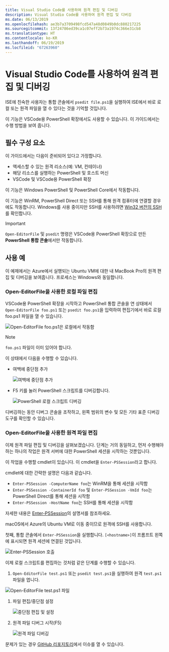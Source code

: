 ```yaml
---
title: Visual Studio Code를 사용하여 원격 편집 및 디버깅
description: Visual Studio Code를 사용하여 원격 편집 및 디버깅
ms.date: 06/13/2019
ms.openlocfilehash: ae3b7a3709498fcd547a48d0849b0dc880217225
ms.sourcegitcommit: 13f24786ed39ca1c07eff2b73a1974c366e31cb8
ms.translationtype: HT
ms.contentlocale: ko-KR
ms.lasthandoff: 06/19/2019
ms.locfileid: "67263960"
---
```

# <a name="using-visual-studio-code-for-remote-editing-and-debugging"></a>Visual Studio Code를 사용하여 원격 편집 및 디버깅

ISE에 친숙한 사용자는 통합 콘솔에서 `psedit file.ps1`을 실행하여 ISE에서 바로 로컬 또는 원격 파일을 열 수 있다는 것을 기억할 것입니다.

이 기능은 VSCode용 PowerShell 확장에서도 사용할 수 있습니다. 이 가이드에서는 수행 방법을 보여 줍니다.

## <a name="prerequisites"></a>필수 구성 요소

이 가이드에서는 다음이 준비되어 있다고 가정합니다.

- 액세스할 수 있는 원격 리소스(예: VM, 컨테이너)
- 해당 리소스를 실행하는 PowerShell 및 호스트 머신
- VSCode 및 VSCode용 PowerShell 확장

이 기능은 Windows PowerShell 및 PowerShell Core에서 작동합니다.

이 기능은 WinRM, PowerShell Direct 또는 SSH를 통해 원격 컴퓨터에 연결할 경우에도 작동합니다. Windows를 사용 중이지만 SSH를 사용하려면 [Win32 버전의 SSH](https://github.com/PowerShell/Win32-OpenSSH)를 확인합니다.

> [!IMPORTANT]
> `Open-EditorFile` 및 `psedit` 명령은 VSCode용 PowerShell 확장으로 만든 **PowerShell 통합 콘솔**에서만 작동합니다.

## <a name="usage-examples"></a>사용 예

이 예제에서는 Azure에서 실행되는 Ubuntu VM에 대한 내 MacBook Pro의 원격 편집 및 디버깅을 보여줍니다. 프로세스는 Windows와 동일합니다.

### <a name="local-file-editing-with-open-editorfile"></a>Open-EditorFile을 사용한 로컬 파일 편집

VSCode용 PowerShell 확장을 시작하고 PowerShell 통합 콘솔을 연 상태에서 `Open-EditorFile foo.ps1` 또는 `psedit foo.ps1`을 입력하여 편집기에서 바로 로컬 foo.ps1 파일을 열 수 있습니다.

![Open-EditorFile foo.ps1은 로컬에서 작동함](images/Using-VSCode-for-Remote-Editing-and-Debugging/1-open-local-file.png)

>[!NOTE]
> `foo.ps1` 파일이 이미 있어야 합니다.

이 상태에서 다음을 수행할 수 있습니다.

- 여백에 중단점 추가

  ![여백에 중단점 추가](images/Using-VSCode-for-Remote-Editing-and-Debugging/2-adding-breakpoint-gutter.png)

- F5 키를 눌러 PowerShell 스크립트를 디버깅합니다.

  ![PowerShell 로컬 스크립트 디버깅](images/Using-VSCode-for-Remote-Editing-and-Debugging/3-local-debug.png)

디버깅하는 동안 디버그 콘솔을 조작하고, 왼쪽 범위의 변수 및 모든 기타 표준 디버깅 도구를 확인할 수 있습니다.

### <a name="remote-file-editing-with-open-editorfile"></a>Open-EditorFile을 사용한 원격 파일 편집

이제 원격 파일 편집 및 디버깅을 살펴보겠습니다. 단계는 거의 동일하고, 먼저 수행해야 하는 하나의 작업은 원격 서버에 대한 PowerShell 세션을 시작하는 것뿐입니다.

이 작업을 수행할 cmdlet이 있습니다. 이 cmdlet을 `Enter-PSSession`라고 합니다.

cmdlet에 대한 간략한 설명은 다음과 같습니다.

- `Enter-PSSession -ComputerName foo`는 WinRM을 통해 세션을 시작함
- `Enter-PSSession -ContainerId foo` 및 `Enter-PSSession -VmId foo`는 PowerShell Direct를 통해 세션을 시작함
- `Enter-PSSession -HostName foo`는 SSH를 통해 세션을 시작함

자세한 내용은 [Enter-PSSession](/powershell/module/microsoft.powershell.core/enter-pssession)의 설명서를 참조하세요.

macOS에서 Azure의 Ubuntu VM로 이동 중이므로 원격에 SSH를 사용합니다.

첫째, 통합 콘솔에서 `Enter-PSSession`을 실행합니다. `[<hostname>]`이 프롬프트 왼쪽에 표시되면 원격 세션에 연결된 것입니다.

![Enter-PSSession 호출](images/Using-VSCode-for-Remote-Editing-and-Debugging/4-enter-pssession.png)

이제 로컬 스크립트를 편집하는 것처럼 같은 단계를 수행할 수 있습니다.

1. `Open-EditorFile test.ps1` 또는 `psedit test.ps1`을 실행하여 원격 `test.ps1` 파일을 엽니다.

  ![Open-EditorFile test.ps1 파일](images/Using-VSCode-for-Remote-Editing-and-Debugging/5-open-remote-file.png)

1. 파일 편집/중단점 설정

   ![중단점 편집 및 설정](images/Using-VSCode-for-Remote-Editing-and-Debugging/6-set-breakpoints.png)

1. 원격 파일 디버그 시작(F5)

   ![원격 파일 디버깅](images/Using-VSCode-for-Remote-Editing-and-Debugging/7-start-debugging.png)

문제가 있는 경우 [GitHub 리포지토리](https://github.com/powershell/vscode-powershell)에서 이슈를 열 수 있습니다.
